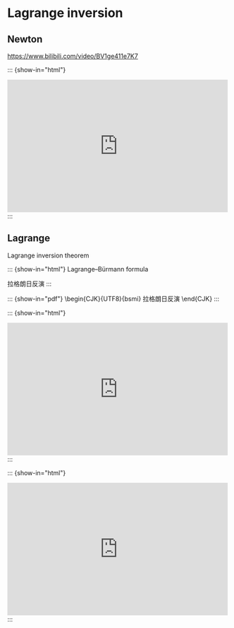 # Lagrange inversion

## Newton

https://www.bilibili.com/video/BV1ge411e7K7

::: {show-in="html"}
<iframe width=500 height=300 frameborder="0" allowfullscreen src="https://player.bilibili.com/player.html?bvid=BV1ge411e7K7&autoplay=0"></iframe>
:::

## Lagrange

Lagrange inversion theorem

::: {show-in="html"}
Lagrange–Bürmann formula

拉格朗日反演
:::

::: {show-in="pdf"}
\begin{CJK}{UTF8}{bsmi}
拉格朗日反演
\end{CJK}
:::

::: {show-in="html"}
<iframe width=500 height=300 frameborder="0" allowfullscreen src="https://player.bilibili.com/player.html?bvid=BV13V411L7XL&autoplay=0"></iframe>
:::

::: {show-in="html"}
<iframe width=500 height=300 frameborder="0" allowfullscreen src="https://player.bilibili.com/player.html?bvid=BV1AM41167y2&autoplay=0"></iframe>
:::
